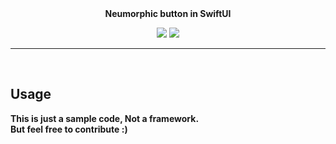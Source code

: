 <p align="center">
  </a><br/>
  <br><b>Neumorphic button in SwiftUI<br/>
<p align="center">
  <img src=https://img.shields.io/badge/platform-ios-04ce66"> <img src="https://img.shields.io/badge/language-swift-lightgrey">
<p>
  
----

<br>

## Usage
This is just a sample code, Not a framework.  
But feel free to contribute :)

<br>
